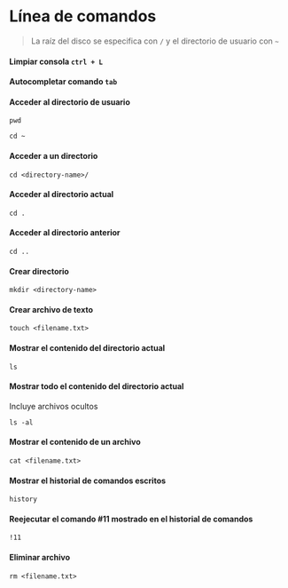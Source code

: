 # Línea de comandos

> La raíz del disco se especifica con `/` y el directorio de usuario con `~`

#### Limpiar consola `ctrl + L`

#### Autocompletar comando `tab`

#### Acceder al directorio de usuario
```shell script
pwd 
```
```shell script
cd ~
```

#### Acceder a un directorio
```shell script
cd <directory-name>/
```

#### Acceder al directorio actual
```shell script
cd .
```

#### Acceder al directorio anterior
```shell script
cd ..
```

#### Crear directorio
```shell script
mkdir <directory-name>
```

#### Crear archivo de texto
```shell script
touch <filename.txt>
```

#### Mostrar el contenido del directorio actual
```shell script
ls
```

#### Mostrar todo el contenido del directorio actual
Incluye archivos ocultos
```shell script
ls -al
```

#### Mostrar el contenido de un archivo
```shell script
cat <filename.txt>
```

#### Mostrar el historial de comandos escritos
```shell script
history
```

#### Reejecutar el comando #11 mostrado en el historial de comandos
```shell script
!11
```

#### Eliminar archivo
```shell script
rm <filename.txt>
```
